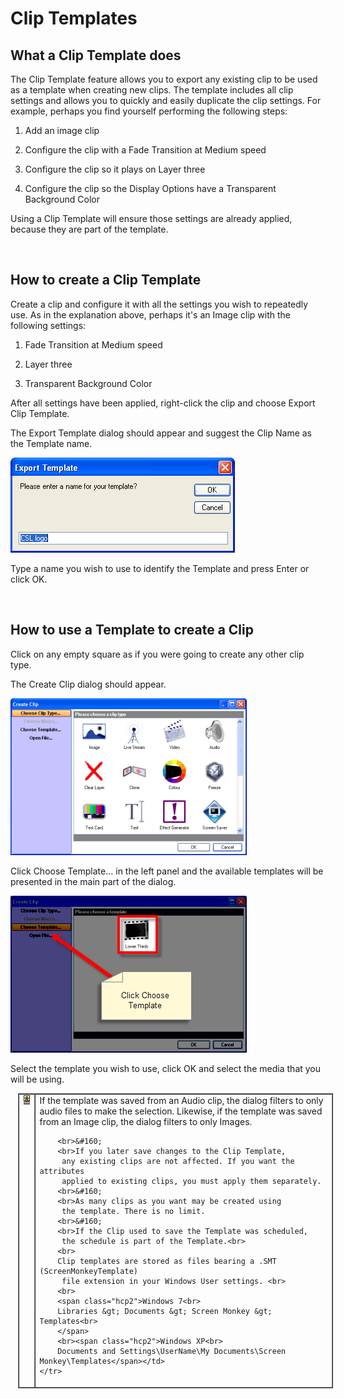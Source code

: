 <h1>Clip Templates</h1>
<h2>What a Clip Template does</h2>
<p><span class="rvts6">The Clip Template feature allows you to export any 
 existing clip to be used as a template when creating new clips. The template 
 includes all clip settings and allows you to quickly and easily duplicate 
 the clip settings. For example, perhaps you find yourself performing the 
 following steps:</span></p>
<ol type="1">
	<li><p><span class="rvts6">Add an image clip</span></p></li>
	<li><p><span class="rvts6">Configure the clip with a Fade Transition 
	 at Medium speed</span></p></li>
	<li><p><span class="rvts6">Configure the clip so it plays on Layer 
	 three</span></p></li>
	<li><p><span class="rvts6">Configure the clip so the Display Options 
	 have a Transparent Background Color</span></p></li>
</ol>
<p><span class="rvts6">Using a Clip Template will ensure those settings 
 are already applied, because they are part of the template.</span></p>
<p>&#160;</p>
<h2>How to create a Clip Template</h2>
<p>Create a clip and configure it with all the settings you wish to repeatedly 
 use. As in the explanation above, perhaps it's an Image clip with the 
 following settings:</p>
<ol type="1">
	<li><p><span class="rvts6">Fade Transition at Medium speed</span></p></li>
	<li><p><span class="rvts6">Layer three</span></p></li>
	<li><p><span class="rvts6">Transparent Background Color</span></p></li>
</ol>
<p>After all settings have been applied, right-click the clip and choose 
 Export Clip Template.</p>
<p>The <span class="hcp2">Export Template</span> dialog should 
 appear and suggest the Clip Name as the Template name.</p>
<p class="hcp3"><img src="../../images/ClipTemplateDialog.png" alt="" border="0" class="hcp4"></p>
<p>Type a name you wish to use to identify the Template and press Enter 
 or click OK.</p>
<p>&#160;</p>
<h2>How to use a Template to create a Clip</h2>
<p>Click on any empty square as if you were going to create any other clip 
 type.</p>
<p>The Create Clip dialog should appear.</p>
<p class="hcp3"><img src="../../images/CreateClip2.png" alt="" border="0" class="hcp4"></p>
<p>Click <span class="hcp2">Choose Template...</span> in 
 the left panel and the available templates will be presented in the main 
 part of the dialog.</p>
<p class="hcp3"><img src="../../images/ChooseTemplate.png" alt="" border="0" class="hcp4"></p>
<p>Select the template you wish to use, click <span class="hcp2">OK</span> 
 and select the media that you will be using.</p>
<table style="margin-left: 12px; border-collapse: separate; border-collapse: separate;" 
		 cellspacing="0" border="1">
	<col>
	<col>
	<tr>
		<td style="vertical-align: top;"><img src="../../images/Noteimage.png" alt="" border="0" class="hcp4"></td>
		<td>If the template was saved from an Audio clip, the dialog filters 
		 to only audio files to make the selection. Likewise, if the template 
		 was saved from an Image clip, the dialog filters to only Images. 
		 
		<br>&#160; 
		<br>If you later save changes to the Clip Template, 
		 any existing clips are not affected. If you want the attributes 
		 applied to existing clips, you must apply them separately. 
		<br>&#160; 
		<br>As many clips as you want may be created using 
		 the template. There is no limit. 
		<br>&#160; 
		<br>If the Clip used to save the Template was scheduled, 
		 the schedule is part of the Template.<br>
		<br>
		Clip templates are stored as files bearing a .SMT (ScreenMonkeyTemplate) 
		 file extension in your Windows User settings. <br>
		<br>
		<span class="hcp2">Windows 7<br>
		Libraries &gt; Documents &gt; Screen Monkey &gt; Templates<br>
		</span>
		<br><span class="hcp2">Windows XP<br>
		Documents and Settings\UserName\My Documents\Screen Monkey\Templates</span></td>
	</tr>
</table>
